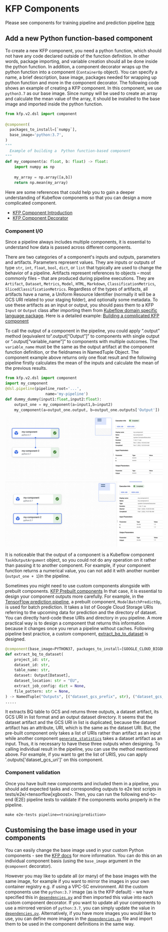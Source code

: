 # KFP Components

Please see components for training pipeline and prediction pipeline [here](../README.md)

## Add a new Python function-based component

To create a new KFP component, you need a python function, which should not have any code declared outside of the function definition. 
In other words, package importing, and variable creation should all be done inside the python function. In addition, a component decorator wraps up the python function into a component (`ContainerOp` object).
You can specify a name, a brief description, base image, packages needed for wrapping up python function and more in the component decorator. 
The following code shows an example of creating a KFP component. In this component, we use `python3.7` as our base image. Since numpy will be used to create an array and calculate the mean value of the array, it should be installed to the base image and imported inside the python function.

```python
from kfp.v2.dsl import component

@component(
  packages_to_install=[`numpy`],
  base_image='python:3.7',
)
"""
  Example of building a  Python function-based component
"""
def my_component(a: float, b: float) -> float:
    import numpy as np

    my_array = np.array([a,b])
    return np.mean(my_array)
```

Here are some references that could help you to gain a deeper understanding of Kubeflow components so that you can design a more complicated component.
- [KFP Component Introduction](https://www.kubeflow.org/docs/components/pipelines/sdk-v2/python-function-components/#packages)
- [KFP Component Decorator](https://github.com/kubeflow/pipelines/blob/master/sdk/python/kfp/v2/components/component_decorator.py)

### Component I/O
Since a pipeline always includes multiple components, it is essential to understand how data is passed across different components.

There are two categories of a component's inputs and outputs, parameters and artifacts.
Parameters represent values. They are inputs or outputs of type `str`, `int`, `float`, `bool`, `dict`, or `list` that typically are used to change the behavior of a pipeline. 
Artifacts represent references to objects – most commonly files – that are produced during pipeline executions. They are `Artifact`, `Dataset`, `Metrics`, `Model`,
`HTML`, `Markdown`, `ClassificationMetrics`, `SlicedClassificationMetrics`. Regardless of the types of artifacts, all artifacts have a name, a Uniform Resource Identifier (normally it will be a GCS URI related to your staging folder), and optionally some metadata. 
To use these artifacts as an input or output, you should pass them to a KFP `Input` or `Output` class after importing them from [Kubeflow domain specific language package](https://kubeflow-pipelines.readthedocs.io/en/latest/source/kfp.dsl.html).
Here is a detailed example: [Building a complicated KFP component](https://www.kubeflow.org/docs/components/pipelines/sdk-v2/python-function-components/)

To call the output of a component in the pipeline, you could apply “.output” method (equivalent to“.output[“Output”]” to components with single output or “.output[“variable_name”]” to components with multiple outcomes. The `variable_name` must be the same as the output artifact at the component function definition, or the fieldnames in NamedTuple Object.
The component example above returns only one float result and the following pipeline firstly calculates the mean of the inputs and calculate the mean of the previous results.

```python
from kfp.v2.dsl import component
import my_component
@dsl.pipeline(pipeline_root='...',
                  name='my-pipeline')
def dummy_dummy(input1:float,input2:float):
    output_one = my_component(a=input1,b=input2)
    my_component(a=output_one.output, b=output_one.outputs['Output'])
```
![Pipeline_screenshot_1](../../docs/images/example_component_1.png)
![Pipeline_screenshot_2](../../docs/images/example_component_2.png)


It is noticeable that the output of a component is a Kubeflow component `TaskOutputArgument` object, so you could not do any operation on it rather than passing it to another component. 
For example, if your component function returns a numerical value, you can not add it with another number (`output_one + 1`)in the pipeline. 

Sometimes you might need to use custom components alongside with prebuilt components. [KFP Prebuilt components](https://google-cloud-pipeline-components.readthedocs.io/en/google-cloud-pipeline-components-0.2.1/google_cloud_pipeline_components.aiplatform.html#google_cloud_pipeline_components.aiplatform.ModelBatchPredictOp)
In that case, it is essential to design your component outputs more carefully. For example, in the [TensorFlow prediction pipeline](../tensorflow/prediction/pipeline.py), a prebuilt component, `ModelBatchPredictOp`, is used for batch prediction.
It takes a list of Google Cloud Storage URIs referring to the upcoming data for prediction and the directory of dataset. You can directly hard-code these URIs and directory in you pipeline. A more practical way is to design a component that returns this information because it changes once you rerun a pipeline without caches. 
Following pipeline best practice, a custom component, [extract_bq_to_dataset](./bigquery/extract_dataset.py) is designed. 

```python
@component(base_image=PYTHON37, packages_to_install=[GOOGLE_CLOUD_BIGQUERY])
def extract_bq_to_dataset(
    project_id: str,
    dataset_id: str,
    table_name: str,
    dataset: Output[Dataset],
    dataset_location: str = "EU",
    extract_job_config: dict = None,
    file_pattern: str = None,
) -> NamedTuple("Outputs", [("dataset_gcs_prefix", str), ("dataset_gcs_uri", list)]):
.....
```
It extracts BQ table to GCS and returns three outputs, a dataset artifact, its GCS URI in list format and an output dataset directory. 
It seems that the dataset artifact and the GCS URI in list is duplicated, because the dataset artifact has an attribute, URI, which is the same as the dataset URI. But, the pre-built component only takes a list of URIs rather than artifact as an input while another component [`generate_statistics`](./tfdv/generate_statistics.py) takes a dataset artifact as an input.
Thus, it is necessary to have these three outputs when designing. To calling individual result in the pipeline, you can use the method mentioned above. For example, if you want to get the list of URIS,
you can apply '.outputs['dataset_gcs_uri']' on this component.

### Component validation
Once you have built new components and included them in a pipeline, you should add expected tasks and corresponding outputs to e2e test scripts in tests/e2e/<tensorflow|xgboost>. 
Then, you can run the following end-to-end (E2E) pipeline tests to validate if the components works properly in the pipeline.
```
make e2e-tests pipeline=<training|prediction>
```

## Customising the base image used in your components

You can easily change the base image used in your custom Python components - see the [KFP docs](https://www.kubeflow.org/docs/components/pipelines/sdk/v2/python-function-components/#selecting-or-building-a-container-image) for more information. You can do this on an individual component basis (using the `base_image` argument in the `@component` decorator).

However you may like to update all (or many) of the base images with the same image, for example if you want to mirror the images in your own container registry e.g. if using a VPC-SC environment. All the custom components use the `python:3.7` image (as is the KFP default) - we have specified this in [`dependencies.py`](dependencies.py) and then imported this value into each custom component decorator. If you want to update all your components to use a mirrored version of `python:3.7`, you can simply update the value in [`dependencies.py`](dependencies.py). Alternatively, if you have more images you would like to use, you can define more images in the [`dependencies.py`](dependencies.py) file and import them to be used in the component definitions in the same way.
